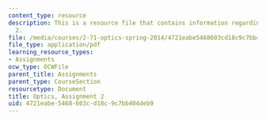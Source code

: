 ```yaml
---
content_type: resource
description: This is a resource file that contains information regarding optics, assignment
  2.
file: /media/courses/2-71-optics-spring-2014/4721eabe5468603cd18c9c7bb404deb9_MIT2_71S14_HW_2.pdf
file_type: application/pdf
learning_resource_types:
- Assignments
ocw_type: OCWFile
parent_title: Assignments
parent_type: CourseSection
resourcetype: Document
title: Optics, Assignment 2
uid: 4721eabe-5468-603c-d18c-9c7bb404deb9
---
```

